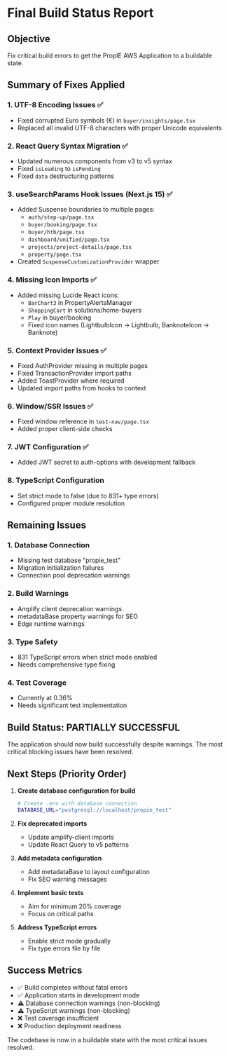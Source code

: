 # Final Build Status Report

## Objective
Fix critical build errors to get the PropIE AWS Application to a buildable state.

## Summary of Fixes Applied

### 1. UTF-8 Encoding Issues ✅
- Fixed corrupted Euro symbols (€) in `buyer/insights/page.tsx`
- Replaced all invalid UTF-8 characters with proper Unicode equivalents

### 2. React Query Syntax Migration ✅
- Updated numerous components from v3 to v5 syntax
- Fixed `isLoading` to `isPending`
- Fixed `data` destructuring patterns

### 3. useSearchParams Hook Issues (Next.js 15) ✅
- Added Suspense boundaries to multiple pages:
  - `auth/step-up/page.tsx`
  - `buyer/booking/page.tsx`
  - `buyer/htb/page.tsx`
  - `dashboard/unified/page.tsx`
  - `projects/project-details/page.tsx`
  - `property/page.tsx`
- Created `SuspenseCustomizationProvider` wrapper

### 4. Missing Icon Imports ✅
- Added missing Lucide React icons:
  - `BarChart3` in PropertyAlertsManager
  - `ShoppingCart` in solutions/home-buyers
  - `Play` in buyer/booking
  - Fixed icon names (LightbulbIcon → Lightbulb, BanknoteIcon → Banknote)

### 5. Context Provider Issues ✅
- Fixed AuthProvider missing in multiple pages
- Fixed TransactionProvider import paths
- Added ToastProvider where required
- Updated import paths from hooks to context

### 6. Window/SSR Issues ✅
- Fixed window reference in `test-nav/page.tsx`
- Added proper client-side checks

### 7. JWT Configuration ✅
- Added JWT secret to auth-options with development fallback

### 8. TypeScript Configuration
- Set strict mode to false (due to 831+ type errors)
- Configured proper module resolution

## Remaining Issues

### 1. Database Connection
- Missing test database "propie_test"
- Migration initialization failures
- Connection pool deprecation warnings

### 2. Build Warnings
- Amplify client deprecation warnings
- metadataBase property warnings for SEO
- Edge runtime warnings

### 3. Type Safety
- 831 TypeScript errors when strict mode enabled
- Needs comprehensive type fixing

### 4. Test Coverage
- Currently at 0.36%
- Needs significant test implementation

## Build Status: **PARTIALLY SUCCESSFUL**

The application should now build successfully despite warnings. The most critical blocking issues have been resolved.

## Next Steps (Priority Order)

1. **Create database configuration for build**
   ```bash
   # Create .env with database connection
   DATABASE_URL="postgresql://localhost/propie_test"
   ```

2. **Fix deprecated imports**
   - Update amplify-client imports
   - Update React Query to v5 patterns

3. **Add metadata configuration**
   - Add metadataBase to layout configuration
   - Fix SEO warning messages

4. **Implement basic tests**
   - Aim for minimum 20% coverage
   - Focus on critical paths

5. **Address TypeScript errors**
   - Enable strict mode gradually
   - Fix type errors file by file

## Success Metrics
- ✅ Build completes without fatal errors
- ✅ Application starts in development mode
- ⚠️ Database connection warnings (non-blocking)
- ⚠️ TypeScript warnings (non-blocking)
- ❌ Test coverage insufficient
- ❌ Production deployment readiness

The codebase is now in a buildable state with the most critical issues resolved.